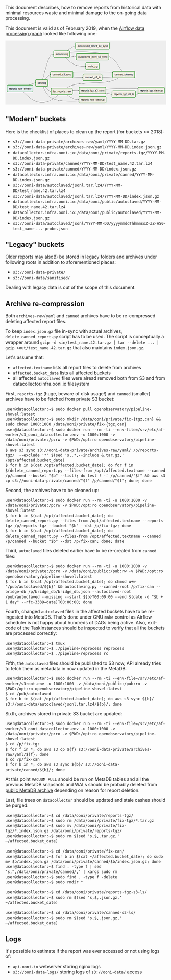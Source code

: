 This document describes, how to remove reports from historical data with minimal resources waste and minimal damage to the
on-going data processing.

This document is valid as of February 2019, when the [Airflow data processing graph](./pipeline-16.10.md#data-flow) looked like following one:

![hist_canning DAG](./airflow-pipeline.png)

## "Modern" buckets

Here is the checklist of places to clean up the report (for buckets >= 2018):

- `s3://ooni-data-private/archives-raw/yaml/YYYY-MM-DD.tar.gz`
- `s3://ooni-data-private/archives-raw/yaml/YYYY-MM-DD.index.json.gz`
- `datacollector.infra.ooni.io:/data/ooni/private/reports-tgz/YYYY-MM-DD.index.json.gz`
- `s3://ooni-data-private/canned/YYYY-MM-DD/test_name.42.tar.lz4`
- `s3://ooni-data-private/canned/YYYY-MM-DD/index.json.gz`
- `datacollector.infra.ooni.io:/data/ooni/private/canned/YYYY-MM-DD.index.json.gz`
- `s3://ooni-data/autoclaved/jsonl.tar.lz4/YYYY-MM-DD/test_name.42.tar.lz4`
- `s3://ooni-data/autoclaved/jsonl.tar.lz4/YYYY-MM-DD/index.json.gz`
- `datacollector.infra.ooni.io:/data/ooni/public/autoclaved/YYYY-MM-DD/test_name.42.tar.lz4`
- `datacollector.infra.ooni.io:/data/ooni/public/autoclaved/YYYY-MM-DD/index.json.gz`
- `s3://ooni-data/autoclaved/jsonl/YYYY-MM-DD/yyyymmddThhmmssZ-ZZ-AS0-test_name-...-probe.json`

## "Legacy" buckets

Older reports may also(!) be stored in legacy folders and archives under following roots
in addition to aforementioned places:
- `s3://ooni-data-private/`
- `s3://ooni-data/sanitised/`

Dealing with legacy data is out of the scope of this document.

## Archive re-compression

Both `archives-raw/yaml` and `canned` archives have to be re-compressed deleting affected report files.

To keep `index.json.gz` file in-sync with actual archives, `delete_canned_report.py`
script has to be used. The script is conceptually a wrapper around
`gzip -d <in/test_name.42.tar.gz | tar --delete ... | gzip >out/test_name.42.tar.gz`
that also maintains `index.json.gz`.

Let's assume that:
- `affected.textname` lists all report files to delete from archives
- `affected.bucket_date` lists all affected buckets
- all affected `autoclaved` files were alread removed both from S3 and from datacollector.infra.ooni.io filesystem

First, `reports-tgz` (huge, beware of disk usage!) and `canned` (smaller) archives have to be fetched from private S3 bucket:

```
user@datacollector:~$ sudo docker pull openobservatory/pipeline-shovel:latest
user@datacollector:~$ sudo mkdir /data/ooni/private/fix-{tgz,can} && sudo chown 1000:1000 /data/ooni/private/fix-{tgz,can}
user@datacollector:~$ sudo docker run --rm -ti --env-file=/srv/etc/af-worker/s3_ooni_datacollector.env -u 1000:1000 -v /data/ooni/private:/p:rw -v $PWD:/opt:ro openobservatory/pipeline-shovel:latest
$ aws s3 sync s3://ooni-data-private/archives-raw/yaml/ /p/reports-tgz/  --exclude '*' $(sed 's,.*,--include &.tar.gz,' /opt/affected.bucket_date)
$ for b in $(cat /opt/affected.bucket_date); do for f in $(delete_canned_report.py --files-from /opt/affected.textname --canned /p/canned --bucket "$b" --list); do test ! -f /p/canned/"$f" && aws s3 cp s3://ooni-data-private/canned/"$f" /p/canned/"$f"; done; done
```

Second, the archives have to be cleaned up:

```
user@datacollector:~$ sudo docker run --rm -ti -u 1000:1000 -v /data/ooni/private:/p:rw -v $PWD:/opt:ro openobservatory/pipeline-shovel:latest
$ for b in $(cat /opt/affected.bucket_date); do delete_canned_report.py --files-from /opt/affected.textname --reports-tgz /p/reports-tgz --bucket "$b" --dst /p/fix-tgz; done
$ for b in $(cat /opt/affected.bucket_date); do delete_canned_report.py --files-from /opt/affected.textname --canned /p/canned --bucket "$b" --dst /p/fix-can; done; date
```

Third, `autoclaved` files deleted earlier have to be re-created from `canned` files:

```
user@datacollector:~$ sudo docker run --rm -ti -u 1000:1000 -v /data/ooni/private:/p:ro -v /data/ooni/public:/pub:rw -v $PWD:/opt:ro openobservatory/pipeline-shovel:latest
$ for b in $(cat /opt/affected.bucket_date); do chmod u+w "/pub/autoclaved/${b}" && autoclaving.py --canned-root /p/fix-can --bridge-db /p/bridge_db/bridge_db.json --autoclaved-root /pub/autoclaved --missing --start ${b}T00:00:00 --end $(date -d "$b + 1 day" --rfc-3339=date)T00:00:00; done
```

Fourth, changed `autoclaved` files in the affected buckets have to be re-ingested into MetaDB. That's done under GNU `make` control as Airflow scheduler is not happy about hundreds of DAGs being active. Also, exit-code of the TaskInstances should be inspected to verify that all the buckets are processed correctly:

```
user@datacollector:~$ tmux
user@datacollector:~$ ./pipeline-reprocess reprocess
user@datacollector:~$ ./pipeline-reprocess rc
```

Fifth, the `autoclaved` files should be published to S3 now, API already tries to fetch them as metadata in now updated in the MetaDB:

```
user@datacollector:~$ sudo docker run --rm -ti --env-file=/srv/etc/af-worker/s3root.env -u 1000:1000 -v /data/ooni/public:/pub:ro -v $PWD:/opt:ro openobservatory/pipeline-shovel:latest
$ cd /pub/autoclaved
$ for b in $(cat /opt/affected.bucket_date); do aws s3 sync ${b}/ s3://ooni-data/autoclaved/jsonl.tar.lz4/${b}/; done
```

Sixth, archives stored in private S3 bucket are updated:

```
user@datacollector:~$ sudo docker run --rm -ti --env-file=/srv/etc/af-worker/s3_ooni_datacollector.env -u 1000:1000 -v /data/ooni/private:/p:ro -v $PWD:/opt:ro openobservatory/pipeline-shovel:latest
$ cd /p/fix-tgz
$ for f in *; do aws s3 cp ${f} s3://ooni-data-private/archives-raw/yaml/${f}; done
$ cd /p/fix-can
$ for b in *; do aws s3 sync ${b}/ s3://ooni-data-private/canned/${b}/; done
```

At this point `VACUUM FULL` should be run on MetaDB tables and
all the previous MetaDB snapshots and WALs should be probably deleted from
[public MetaDB archive](https://github.com/ooni/sysadmin/issues/272)
depending on reason for report deletion.

Last, file trees on `datacollector` should be updated and stale cashes should be purged:

```
user@datacollector:~$ cd /data/ooni/private/reports-tgz/
user@datacollector:~$ sudo rm /data/ooni/private/fix-tgz/*.tar.gz
user@datacollector:~$ sudo mv /data/ooni/private/fix-tgz/*.index.json.gz /data/ooni/private/reports-tgz/
user@datacollector:~$ sudo rm $(sed 's,$,.tar.gz,' ~/affected.bucket_date)

user@datacollector:~$ cd /data/ooni/private/fix-can/
user@datacollector:~$ for b in $(cat ~/affected.bucket_date); do sudo mv $b/index.json.gz /data/ooni/private/canned/$b/index.json.gz; done
user@datacollector:~$ find . -type f | sed 's,^,/data/ooni/private/canned/,' | xargs sudo rm
user@datacollector:~$ sudo find . -type f -delete
user@datacollector:~$ sudo rmdir *

user@datacollector:~$ cd /data/ooni/private/reports-tgz-s3-ls/
user@datacollector:~$ sudo rm $(sed 's,$,.json.gz,' ~/affected.bucket_date)

user@datacollector:~$ cd /data/ooni/private/canned-s3-ls/
user@datacollector:~$ sudo rm $(sed 's,$,.json.gz,' ~/affected.bucket_date)
```

## Logs

It's possible to estimate if the report was ever accessed or not using logs of:
- `api.ooni.io` webserver storing nginx logs
- `s3://ooni-data-logs/` storing logs of `s3://ooni-data/` access
